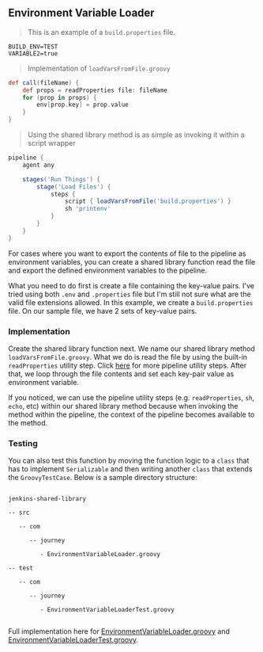 ## Environment Variable Loader
> This is an example of a `build.properties` file.

```properties
BUILD_ENV=TEST
VARIABLE2=true
```

> Implementation of `loadVarsFromFile.groovy`

```groovy
def call(fileName) {
    def props = readProperties file: fileName
    for (prop in props) {
        env[prop.key] = prop.value
    }
}
```

> Using the shared library method is as simple as invoking it within a script wrapper

```groovy
pipeline {
    agent any

    stages('Run Things') {
        stage('Load Files') {
            steps {
                script { loadVarsFromFile('build.properties') }
                sh 'printenv'
            }
        }
    }
}
```

For cases where you want to export the contents of file to the pipeline as environment variables, you can create a shared library function read the file and export the defined environment variables to the pipeline.

What you need to do first is create a file containing the key-value pairs. I've tried using both `.env` and `.properties` file but I'm still not sure what are the valid file extensions allowed. In this example, we create a `build.properties` file. On our sample file, we have 2 sets of key-value pairs.

### Implementation

Create the shared library function next. We name our shared library method `loadVarsFromFile.groovy`. What we do is read the file by using the built-in `readProperties`
utility step. Click <a href="https://jenkins.io/doc/pipeline/steps/pipeline-utility-steps/#readproperties-read-properties-from-files-in-the-workspace-or-text">here</a> for more pipeline utility steps. After that, we loop through the file contents and set each key-pair value as environment variable.

If you noticed, we can use the pipeline utility steps (e.g. `readProperties`, `sh`, `echo`, etc) within our shared library method because when invoking the method within the pipeline, the context of the pipeline becomes available to the method.

### Testing

You can also test this function by moving the function logic to a `class` that has to implement `Serializable` and then writing another  `class` that extends the `GroovyTestCase`. Below is a sample directory structure:

<code>
jenkins-shared-library <br>
-- src <br>
&nbsp;&nbsp;&nbsp;-- com <br>
&nbsp;&nbsp;&nbsp;&nbsp;&nbsp;&nbsp;-- journey <br>
&nbsp;&nbsp;&nbsp;&nbsp;&nbsp;&nbsp;&nbsp;&nbsp;&nbsp;- EnvironmentVariableLoader.groovy <br>
-- test <br>
&nbsp;&nbsp;&nbsp;-- com <br>
&nbsp;&nbsp;&nbsp;&nbsp;&nbsp;&nbsp;-- journey <br>
&nbsp;&nbsp;&nbsp;&nbsp;&nbsp;&nbsp;&nbsp;&nbsp;&nbsp;- EnvironmentVariableLoaderTest.groovy <br>
</code>

Full implementation here for <a href="https://github.com/jvcudis/jenkins-journey-shared-library/blob/master/src/com/journey/EnvironmentVariableLoader.groovy" target="_blank">EnvironmentVariableLoader.groovy</a> and <a href="https://github.com/jvcudis/jenkins-journey-shared-library/blob/master/test/com/journey/EnvironmentVariableLoaderTest.groovy" target="_blank">EnvironmentVariableLoaderTest.groovy</a>.
